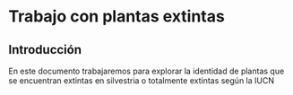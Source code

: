 Trabajo con plantas extintas
================

## Introducción

En este documento trabajaremos para explorar la identidad de plantas que
se encuentran extintas en silvestria o totalmente extintas según la IUCN
